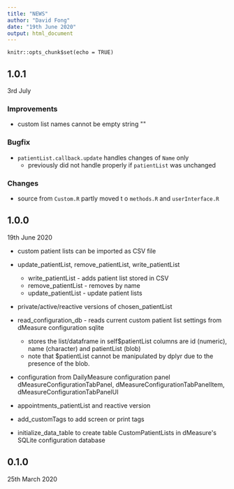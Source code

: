 ```yaml
---
title: "NEWS"
author: "David Fong"
date: "19th June 2020"
output: html_document
---
```


```{r setup, include=FALSE}
knitr::opts_chunk$set(echo = TRUE)
```
## 1.0.1
3rd July

### Improvements

* custom list names cannot be empty string ""

### Bugfix

* `patientList.callback.update` handles changes of `Name` only
  + previously did not handle properly if `patientList` was unchanged

### Changes

* source from `Custom.R` partly moved t o `methods.R` and `userInterface.R`


## 1.0.0
19th June 2020

* custom patient lists can be imported as CSV file
* update_patientList, remove_patientList, write_patientList
  + write_patientList - adds patient list stored in CSV
  + remove_patientList - removes by name
  + update_patientList - update patient lists

* private/active/reactive versions of chosen_patientList

* read_configuration_db - reads current custom patient list
  settings from dMeasure configuration sqlite
  + stores the list/dataframe in self$patientList
  columns are id (numeric), name (character) and patientList (blob)
  + note that $patientList cannot be manipulated by dplyr due
    to the presence of the blob.

* configuration from DailyMeasure configuration panel
  dMeasureConfigurationTabPanel, dMeasureConfigurationTabPanelItem,
  dMeasureConfigurationTabPanelUI
* appointments_patientList and reactive version
* add_customTags to add screen or print tags

* initialize_data_table to create table CustomPatientLists in
   dMeasure's SQLite configuration database

## 0.1.0
25th March 2020
